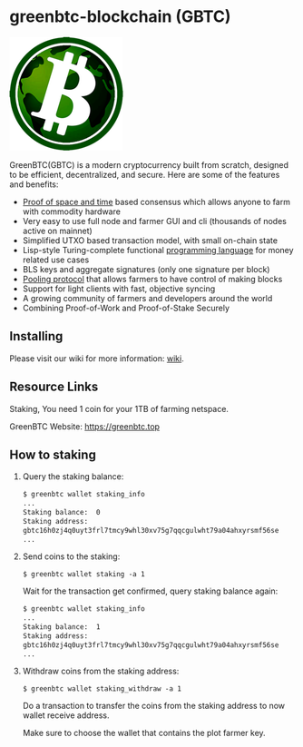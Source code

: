 # greenbtc-blockchain (GBTC)
![IMG_4734](https://github.com/greenbtc/greenbtc-blockchain-gui/raw/main/packages/gui/src/assets/img/greenbtc.png)

GreenBTC(GBTC) is a modern cryptocurrency built from scratch, designed to be efficient, decentralized, and secure. Here are some of the features and benefits:
* [Proof of space and time](https://docs.google.com/document/d/1tmRIb7lgi4QfKkNaxuKOBHRmwbVlGL4f7EsBDr_5xZE/edit) based consensus which allows anyone to farm with commodity hardware
* Very easy to use full node and farmer GUI and cli (thousands of nodes active on mainnet)
* Simplified UTXO based transaction model, with small on-chain state
* Lisp-style Turing-complete functional [programming language](https://chialisp.com/) for money related use cases
* BLS keys and aggregate signatures (only one signature per block)
* [Pooling protocol](https://github.com/greenbtc/greenbtc-blockchain/wiki/Pooling-User-Guide) that allows farmers to have control of making blocks
* Support for light clients with fast, objective syncing
* A growing community of farmers and developers around the world
* Combining Proof-of-Work and Proof-of-Stake Securely

## Installing

Please visit our wiki for more information:
[wiki](https://github.com/greenbtc/greenbtc-blockchain/wiki).

## Resource Links

Staking, You need 1 coin for your 1TB of farming netspace.

GreenBTC Website: https://greenbtc.top

## How to staking

1. Query the staking balance:

   ```
   $ greenbtc wallet staking_info
   ...
   Staking balance:  0
   Staking address:  gbtc16h0zj4q0uyt3frl7tmcy9whl30xv75g7qqcgulwht79a04ahxyrsmf56se
   ...
   ```

2. Send coins to the staking:

   ```
   $ greenbtc wallet staking -a 1
   ```

   Wait for the transaction get confirmed, query staking balance again:

   ```
   $ greenbtc wallet staking_info
   ...
   Staking balance:  1
   Staking address:  gbtc16h0zj4q0uyt3frl7tmcy9whl30xv75g7qqcgulwht79a04ahxyrsmf56se
   ...
   ```

3. Withdraw coins from the staking address:

   ```
   $ greenbtc wallet staking_withdraw -a 1
   ```

   Do a transaction to transfer the coins from the staking address to now wallet receive address.

   Make sure to choose the wallet that contains the plot farmer key.
